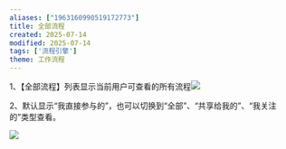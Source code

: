 ```yaml
---
aliases: ["1963160990519172773"]
title: 全部流程
created: 2025-07-14
modified: 2025-07-14
tags: ['流程引擎']
theme: 工作流程
---
```


1、【全部流程】列表显示当前用户可查看的所有流程![](3ddc4cfa07947b29cd388fabcb657c4f.jpg)

2、默认显示“我直接参与的”，也可以切换到“全部”、“共享给我的”、“我关注的”类型查看。

![](a73ba104efca6dfcbeaff6b677faef70.jpg)